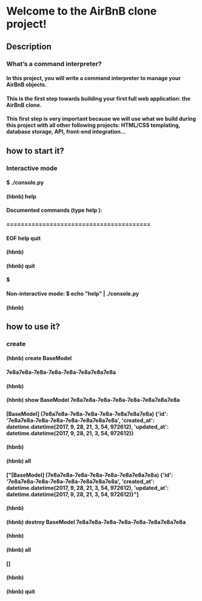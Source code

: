# Welcome to the AirBnB clone project!

## Description

### What’s a command interpreter?
#### In this project, you will write a command interpreter to manage your AirBnB objects.
#### This is the first step towards building your first full web application: the AirBnB clone.
#### This first step is very important because we will use what we build during this project with all other following projects: HTML/CSS templating, database storage, API, front-end integration…

## how to start it?

### Interactive mode
#### $ ./console.py
#### (hbnb) help
#### Documented commands (type help <topic>):
#### ========================================
#### EOF  help  quit
#### (hbnb)
#### (hbnb) quit
#### $
#### Non-interactive mode: $ echo "help" | ./console.py
#### (hbnb)

## how to use it?

### create
#### (hbnb) create BaseModel
#### 7e8a7e8a-7e8a-7e8a-7e8a-7e8a7e8a7e8a
#### (hbnb)
#### (hbnb) show BaseModel 7e8a7e8a-7e8a-7e8a-7e8a-7e8a7e8a7e8a
#### [BaseModel] (7e8a7e8a-7e8a-7e8a-7e8a-7e8a7e8a7e8a) {'id': '7e8a7e8a-7e8a-7e8a-7e8a-7e8a7e8a7e8a', 'created_at': datetime.datetime(2017, 9, 28, 21, 3, 54, 972612), 'updated_at': datetime.datetime(2017, 9, 28, 21, 3, 54, 972612)}
#### (hbnb)
#### (hbnb) all
#### ["[BaseModel] (7e8a7e8a-7e8a-7e8a-7e8a-7e8a7e8a7e8a) {'id': '7e8a7e8a-7e8a-7e8a-7e8a-7e8a7e8a7e8a', 'created_at': datetime.datetime(2017, 9, 28, 21, 3, 54, 972612), 'updated_at': datetime.datetime(2017, 9, 28, 21, 3, 54, 972612)}"]
#### (hbnb)
#### (hbnb) destroy BaseModel 7e8a7e8a-7e8a-7e8a-7e8a-7e8a7e8a7e8a
#### (hbnb)
#### (hbnb) all
#### []
#### (hbnb)
#### (hbnb) quit
